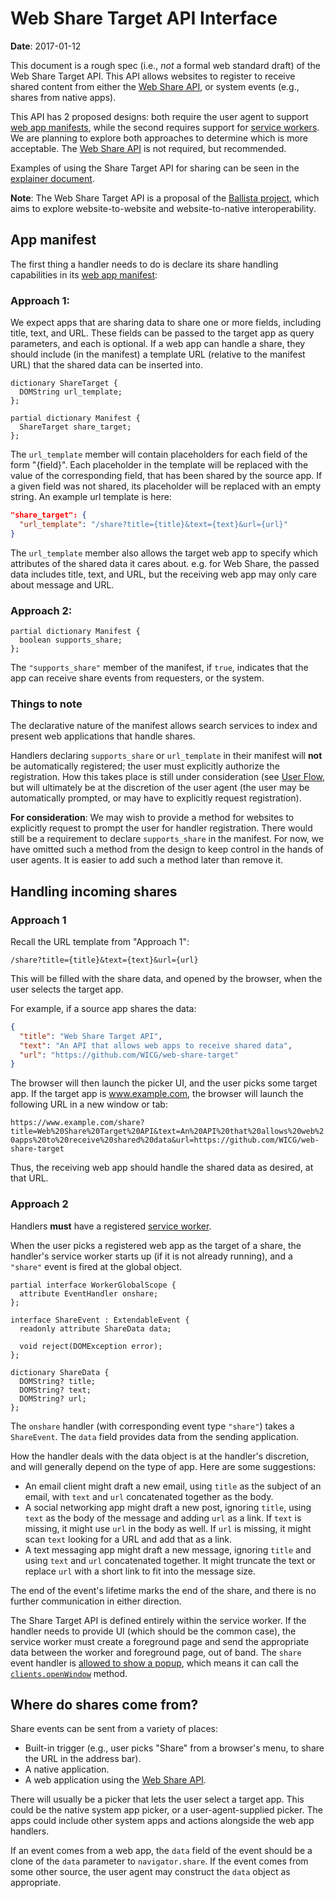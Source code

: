 # Web Share Target API Interface

**Date**: 2017-01-12

This document is a rough spec (i.e., *not* a formal web standard draft) of the
Web Share Target API. This API allows websites to register to receive shared
content from either the [Web Share API](https://github.com/mgiuca/web-share), or
system events (e.g., shares from native apps).

This API has 2 proposed designs: both require the user agent to support [web
app manifests](https://www.w3.org/TR/appmanifest/), while the second requires
support for [service workers](https://www.w3.org/TR/service-workers/). We are
planning to explore both approaches to determine which is more acceptable. The
[Web Share API](https://github.com/mgiuca/web-share) is not required, but
recommended.

Examples of using the Share Target API for sharing can be seen in the
[explainer document](explainer.md).

**Note**: The Web Share Target API is a proposal of the [Ballista
project](https://github.com/chromium/ballista), which aims to explore
website-to-website and website-to-native interoperability.

## App manifest

The first thing a handler needs to do is declare its share handling capabilities
in its [web app manifest](https://www.w3.org/TR/appmanifest/):

### Approach 1:

We expect apps that are sharing data to share one or more fields, including
title, text, and URL. These fields can be passed to the target app as query
parameters, and each is optional. If a web app can handle a share, they should
include (in the manifest) a template URL (relative to the manifest URL) that the
shared data can be inserted into.

```WebIDL
dictionary ShareTarget {
  DOMString url_template;
};

partial dictionary Manifest {
  ShareTarget share_target;
};
```

The `url_template` member will contain placeholders for each field of the form
"{field}". Each placeholder in the template will be replaced with the value of
the corresponding field, that has been shared by the source app. If a given
field was not shared, its placeholder will be replaced with an empty string.
An example url template is here:

```json
"share_target": {
  "url_template": "/share?title={title}&text={text}&url={url}"
}
```

The `url_template` member also allows the target web app to specify which
attributes of the shared data it cares about. e.g. for Web Share, the passed
data includes title, text, and URL, but the receiving web app may only care
about message and URL.

### Approach 2:

```WebIDL
partial dictionary Manifest {
  boolean supports_share;
};
```
The `"supports_share"` member of the manifest, if `true`, indicates that the app
can receive share events from requesters, or the system.

### Things to note

The declarative nature of the manifest allows search services to index and
present web applications that handle shares.

Handlers declaring `supports_share` or `url_template` in their manifest
will **not** be automatically registered; the user must explicitly authorize
the registration. How this takes place is still under consideration (see [User
Flow](explainer.md#user-flow), but will ultimately be at the discretion of the
user agent (the user may be automatically prompted, or may have to explicitly
request registration).

**For consideration**: We may wish to provide a method for websites to
explicitly request to prompt the user for handler registration. There would
still be a requirement to declare `supports_share` in the manifest. For now,
we have omitted such a method from the design to keep control in the hands of
user agents. It is easier to add such a method later than remove it.

## Handling incoming shares

### Approach 1

Recall the URL template from "Approach 1":

`
/share?title={title}&text={text}&url={url}
`

This will be filled with the share data, and opened by the browser, when the
user selects the target app.

For example, if a source app shares the data:

```JSON
{
  "title": "Web Share Target API",
  "text": "An API that allows web apps to receive shared data",
  "url": "https://github.com/WICG/web-share-target"
}
```

The browser will then launch the picker UI, and the user picks some target
app. If the target app is www.example.com, the browser will launch the
following URL in a new window or tab:

`
https://www.example.com/share?title=Web%20Share%20Target%20API&text=An%20API%20that%20allows%20web%20apps%20to%20receive%20shared%20data&url=https://github.com/WICG/web-share-target
`

Thus, the receiving web app should handle the shared data as desired, at that
URL.

### Approach 2

Handlers **must** have a registered [service
worker](https://www.w3.org/TR/service-workers/).

When the user picks a registered web app as the target of a share, the
handler's service worker starts up (if it is not already running), and a
`"share"` event is fired at the global object.

```WebIDL
partial interface WorkerGlobalScope {
  attribute EventHandler onshare;
};

interface ShareEvent : ExtendableEvent {
  readonly attribute ShareData data;

  void reject(DOMException error);
};

dictionary ShareData {
  DOMString? title;
  DOMString? text;
  DOMString? url;
};
```

The `onshare` handler (with corresponding event type `"share"`) takes a
`ShareEvent`. The `data` field provides data from the sending application.

How the handler deals with the data object is at the handler's discretion, and
will generally depend on the type of app. Here are some suggestions:

* An email client might draft a new email, using `title` as the subject of an
  email, with `text` and `url` concatenated together as the body.
* A social networking app might draft a new post, ignoring `title`, using `text`
  as the body of the message and adding `url` as a link. If `text` is missing,
  it might use `url` in the body as well. If `url` is missing, it might scan
  `text` looking for a URL and add that as a link.
* A text messaging app might draft a new message, ignoring `title` and using
  `text` and `url` concatenated together. It might truncate the text or replace
  `url` with a short link to fit into the message size.

The end of the event's lifetime marks the end of the share, and there is no
further communication in either direction.

The Share Target API is defined entirely within the service worker. If the
handler needs to provide UI (which should be the common case), the service
worker must create a foreground page and send the appropriate data between the
worker and foreground page, out of band. The `share` event handler is [allowed
to show a
popup](https://html.spec.whatwg.org/multipage/browsers.html#allowed-to-show-a-popup),
which means it can call the
[`clients.openWindow`](https://www.w3.org/TR/service-workers/#clients-openwindow-method)
method.

## Where do shares come from?

Share events can be sent from a variety of places:

* Built-in trigger (e.g., user picks "Share" from a browser's menu, to share the
  URL in the address bar).
* A native application.
* A web application using the [Web Share
  API](https://github.com/mgiuca/web-share).

There will usually be a picker that lets the user select a target app. This
could be the native system app picker, or a user-agent-supplied picker. The apps
could include other system apps and actions alongside the web app handlers.

If an event comes from a web app, the `data` field of the event should be a
clone of the `data` parameter to `navigator.share`. If the event comes from some
other source, the user agent may construct the `data` object as appropriate.
